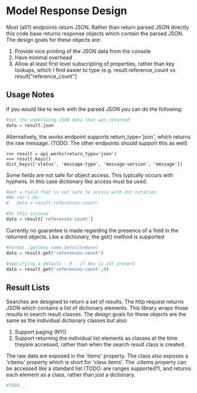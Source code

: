 # Model Response Design

Most (all?) endpoints return JSON. Rather than return parsed JSON directly this code base returns response objects which contain the parsed JSON. The design goals for these objects are:

1. Provide nice printing of the JSON data from the console
2. Have minimal overhead
3. Allow at least first level subscripting of properties, rather than key lookups, which I find easier to type (e.g. result.reference_count vs result["reference_count"]

## Usage Notes

If you would like to work with the parsed JSON you can do the following:

```python
#Get the underlying JSON data that was returned
data = result.json
```

Alternatively, the works endpoint supports return_type='json', which returns the raw message. (TODO: The other endpoints should support this as well)

```
>>> result = api.works(return_type='json')
>>> result.keys()
dict_keys(['status', 'message-type', 'message-version', 'message'])
```

Some fields are not safe for object access. This typically occurs with hyphens. In this case dictionary like access must be used.

```python
#Get a field that is not safe to access with dot notation
#We can't do:
#   data = result.references-count!

#Do this instead
data = result['references-count']
```

Currently no guarantee is made regarding the presence of a field in the returned objects. Like a dictionary, the get() method is supported

```python
#Format .get(key_name,default=None)
data = result.get('references-count')

#Specifying a default - 0 - if key is not present
data = result.get('references-count',0)
```

## Result Lists

Searches are designed to return a set of results. The http request returns JSON which contains a list of dictionary elements. This library wraps those results in search result classes. The design goals for these objects are the same as the individual dictionary classes but also:

1. Support paging (NYI)
2. Support returning the individual list elements as classes at the time theyare accessed, rather than when the search result class is created.


The raw  data are exposed in the 'items' property. The class also exposes a 'citems' property which is short for 'class items'. The .citems property can be accessed like a standard list (TODO: are ranges supported?), and returns each element as a class, rather than just a dictionary.

```python
#TODO...
```